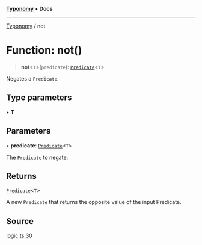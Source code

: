 [**Typonomy**](../README.md) • **Docs**

***

[Typonomy](../globals.md) / not

# Function: not()

> **not**\<`T`\>(`predicate`): [`Predicate`](../type-aliases/Predicate.md)\<`T`\>

Negates a `Predicate`.

## Type parameters

• **T**

## Parameters

• **predicate**: [`Predicate`](../type-aliases/Predicate.md)\<`T`\>

The `Predicate` to negate.

## Returns

[`Predicate`](../type-aliases/Predicate.md)\<`T`\>

A new `Predicate` that returns the opposite value of the input Predicate.

## Source

[logic.ts:30](https://github.com/softcraft-development/typonomy/blob/30acaf0c9fc726297ecfec68c62e8d1edc67bc52/src/logic.ts#L30)
